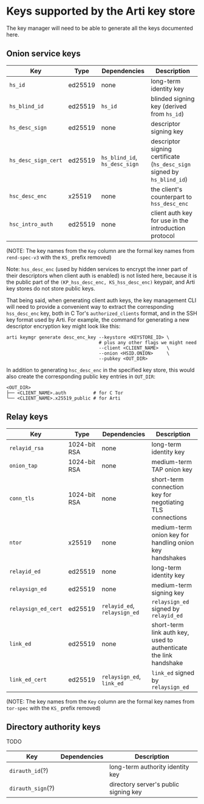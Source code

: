 # Keys supported by the Arti key store

The key manager will need to be able to generate all the keys documented here.

## Onion service keys

| Key                 | Type    | Dependencies                  | Description                                                             |
|---------------------|---------|-------------------------------|-------------------------------------------------------------------------|
| `hs_id`             | ed25519 | none                          | long-term identity key                                                  |
| `hs_blind_id`       | ed25519 | `hs_id`                       | blinded signing key (derived from `hs_id`)                              |
| `hs_desc_sign`      | ed25519 | none                          | descriptor signing key                                                  |
| `hs_desc_sign_cert` | ed25519 | `hs_blind_id`, `hs_desc_sign` | descriptor signing certificate (`hs_desc_sign` signed by `hs_blind_id`) |
| `hsc_desc_enc`      | x25519  | none                          | the client's counterpart to `hss_desc_enc`                              |
| `hsc_intro_auth`    | ed25519 | none                          | client auth key for use in the introduction protocol                    |

(NOTE: The key names from the `Key` column are the formal key names from
`rend-spec-v3` with the `KS_` prefix removed)

Note: `hss_desc_enc` (used by hidden services to encrypt the inner part of their
descriptors when client auth is enabled) is not listed here, because it is the
public part of the `(KP_hss_desc_enc, KS_hss_desc_enc)` keypair, and Arti key
stores do not store public keys.

That being said, when generating client auth keys, the key management CLI will
need to provide a convenient way to extract the corresponding `hss_desc_enc`
key, both in C Tor's `authorized_clients` format, and in the SSH key format used
by Arti. For example, the command for generating a new descriptor encryption key
might look like this:

```
arti keymgr generate desc_enc_key --keystore <KEYSTORE_ID> \
                                  # plus any other flags we might need
                                  --client <CLIENT_NAME>   \
                                  --onion <HSID.ONION>     \
                                  --pubkey <OUT_DIR>
```

In addition to generating `hsc_desc_enc` in the specified key store, this would
also create the corresponding public key entries in `OUT_DIR`:

```
<OUT_DIR>
├── <CLIENT_NAME>.auth          # for C Tor
└── <CLIENT_NAME>.x25519_public # for Arti
```

## Relay keys

| Key                 | Type         | Dependencies                  | Description                                                             |
|---------------------|--------------|-------------------------------|-------------------------------------------------------------------------|
| `relayid_rsa`       | 1024-bit RSA | none                          | long-term identity key                                                  |
| `onion_tap`         | 1024-bit RSA | none                          | medium-term TAP onion key                                               |
| `conn_tls`          | 1024-bit RSA | none                          | short-term connection key for negotiating TLS connections               |
| `ntor`              | x25519       | none                          | medium-term onion key for handling onion key handshakes                 |
| `relayid_ed`        | ed25519      | none                          | long-term identity key                                                  |
| `relaysign_ed`      | ed25519      | none                          | medium-term signing key                                                 |
| `relaysign_ed_cert` | ed25519      | `relayid_ed`, `relaysign_ed`  | `relaysign_ed` signed by `relayid_ed`                                   |
| `link_ed`           | ed25519      | none                          | short-term link auth key, used to authenticate the link handshake       |
| `link_ed_cert`      | ed25519      | `relaysign_ed`, `link_ed`     | `link_ed` signed by `relaysign_ed`                                      |

(NOTE: The key names from the `Key` column are the formal key names from
`tor-spec` with the `KS_` prefix removed)


## Directory authority keys

TODO

| Key                 | Dependencies                  | Description                                                             |
|---------------------|-------------------------------|-------------------------------------------------------------------------|
| `dirauth_id`(?)     |                               | long-term authority identity key                                        |
| `dirauth_sign`(?)   |                               | directory server's public signing key                                   |

